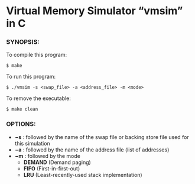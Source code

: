 # Virtual Memory Simulator “vmsim” in C

### SYNOPSIS:
To compile this program:
```
$ make
```
To run this program:
```
$ ./vmsim -s <swap_file> -a <address_file> -m <mode>
```
To remove the executable:
```
$ make clean
```

### OPTIONS:
*	**−s** : followed by the name of the swap file or backing store file used for this simulation
*	**−a** : followed by the name of the address file (list of addresses)
*	**−m** : followed by the mode
	*	**DEMAND** (Demand paging)
    *	**FIFO** (First-in-first-out)
    *	**LRU** (Least-recently-used stack implementation)

